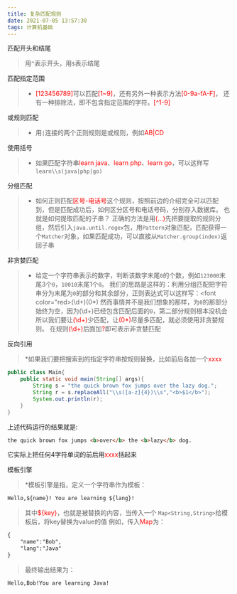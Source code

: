 ```yaml
---
title: 复杂匹配规则
date: 2021-07-05 13:57:30
tags: 计算机基础
---
```

匹配开头和结尾
>用`^`表示开头，用`$`表示结尾

匹配指定范围
> * <font color="red">[123456789]</font>可以匹配<font color="red">[1~9]</font>，还有另外一种表示方法<font color="red">[0-9a-fA-F]</font>，
> 还有一种排除法，即不包含指定范围的字符。<font color="red">[^1-9]</font>

或规则匹配
>* 用`|`连接的两个正则规则是或规则，例如<font color="red">AB|CD</font>

使用括号
>* 如果匹配字符串<font color="red">learn java</font>、<font color="red">learn php</font>、<font color="red">learn go</font>，可以这样写`learn\\s(java|php|go)`

分组匹配
>* 如何正则匹配<font color="red">区号-电话号</font>这个规则，按照前边的介绍完全可以匹配到，但是匹配成功后，如何区分区号和电话号码，分别存入数据库。
>也就是如何提取匹配的子串？
> 正确的方法是用<font color="red">(...)</font>先把要提取的规则分组，然后引入`java.until.regex`包，用`Pattern`对象匹配，匹配获得一个`Matcher`对象，如果匹配成功，可以直接从`Matcher.group(index)`返回子串

非贪婪匹配
>* 给定一个字符串表示的数字，判断该数字末尾`0`的个数，例如`123000`末尾3个`0`，`10010`末尾1个`0`。
> 我们的思路是这样的：利用分组匹配把字符串分为末尾为`0`的部分和其余部分，正则表达式可以这样写：<font color="red>(\d+)(0*)</font>
> 然而事情并不是我们想象的那样，为`0`的那部分始终为空，因为<font>(\d+)</font>已经包含匹配后面的`0`，第二部分规则根本没机会
> 所以我们要让<font color="red">(\d+)</font>少匹配，让<font color="red">(0*)</font>尽量多匹配，就必须使用非贪婪规则。
> 在规则<font color="red">(\d+)</font>后面加<font color="red">?</font>即可表示非贪婪匹配

反向引用
>*如果我们要把搜索到的指定字符串按规则替换，比如前后各加一个<font color="red">xxxx</font>
 
```java
public class Main{
    public static void main(String[] args){
        String s = "the quick brown fox jumps over the lazy dog.";
        String r = s.replaceAll("\\s([a-z]{4})\\s","<b>$1</b>");
        System.out.println(r);
    }
}
```

上述代码运行的结果就是:
```html
the quick brown fox jumps <b>over</b> the <b>lazy</b> dog.
```
它实际上把任何4字符单词的前后用<font color="red">xxxx</font>括起来

模板引擎
>*模板引擎是指，定义一个字符串作为模板：

 ```html
Hello,${name}! You are learning ${lang}!
```
>其中<font color="red">${key}</font>，也就是被替换的内容，当传入一个
>`Map<String,String>`给模板后，将key替换为value的值
>例如，传入<font color="red">Map</font>为：
```html
{
    "name":"Bob",
    "lang":"Java"
}
```
>最终输出结果为：
```html
Hello,Bob!You are learning Java!
```